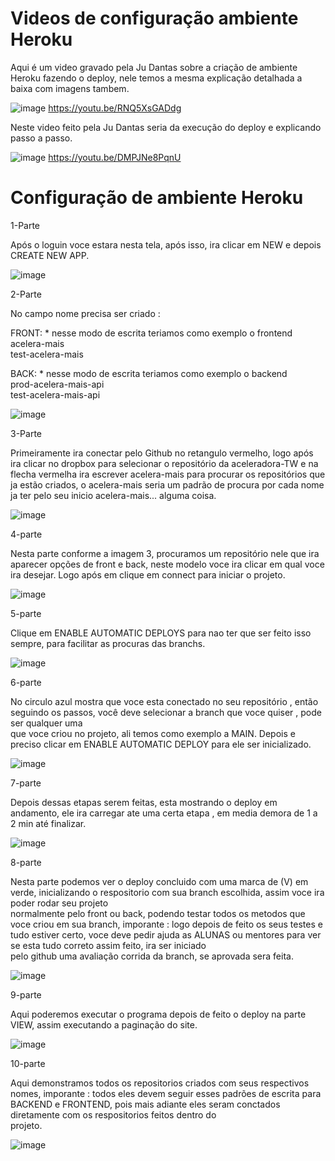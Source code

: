 
# Videos de configuração ambiente Heroku

Aqui é um video gravado pela Ju Dantas sobre a criação de ambiente Heroku fazendo o deploy, nele temos a mesma explicação detalhada a baixa com imagens tambem.

![image](https://user-images.githubusercontent.com/81186935/137147067-f0995af1-9d2b-4f05-8409-81f6552ad96c.png)
https://youtu.be/RNQ5XsGADdg

Neste video feito pela Ju Dantas seria da execução do deploy e explicando passo a passo.

![image](https://user-images.githubusercontent.com/81186935/137147199-e55afe6c-b2b3-444f-995a-dc2c303c8233.png)
https://youtu.be/DMPJNe8PqnU


# Configuração de ambiente Heroku

1-Parte   

Após o loguin voce estara nesta tela, após isso, ira clicar em NEW e depois CREATE NEW APP.


![image](https://user-images.githubusercontent.com/81186935/136805150-a5e971ae-f75f-4e48-a005-84c3f3104c92.png)

2-Parte   

No campo nome precisa ser criado : 

FRONT: * nesse modo de escrita teriamos como exemplo o frontend   
acelera-mais   
test-acelera-mais   

BACK: * nesse modo de escrita teriamos como exemplo o backend   
prod-acelera-mais-api   
test-acelera-mais-api   


![image](https://user-images.githubusercontent.com/81186935/136805438-7626d9e1-8fc3-4503-a724-3ab1af516ea7.png)

3-Parte   

Primeiramente ira conectar pelo Github no retangulo vermelho, logo após ira clicar no dropbox para selecionar o repositório da aceleradora-TW e na flecha vermelha
ira escrever acelera-mais para procurar os repositórios que ja estão criados, o acelera-mais seria um padrão de procura por cada nome ja ter pelo seu inicio acelera-mais... alguma coisa.

![image](https://user-images.githubusercontent.com/81186935/136807493-f93bd69b-f9c3-438c-8ec2-347b751cef1e.png)

4-parte   

Nesta parte conforme a imagem 3, procuramos um repositório nele que ira aparecer opções de front e back, neste modelo voce ira clicar em qual voce ira desejar.
Logo após em clique em connect para iniciar o projeto.

![image](https://user-images.githubusercontent.com/81186935/136809495-3012b043-326a-4be2-81b6-769e51a1f1da.png)

5-parte  

Clique em ENABLE AUTOMATIC DEPLOYS para nao ter que ser feito isso sempre, para facilitar as procuras das branchs.

![image](https://user-images.githubusercontent.com/81186935/136823530-d1f2534d-58af-4fed-add8-a3149b83df06.png)

6-parte   

No circulo azul mostra que voce esta conectado no seu repositório , então seguindo os passos, você deve selecionar a branch que voce quiser , pode ser qualquer uma   
que voce criou no projeto, ali temos como exemplo a MAIN. Depois e preciso clicar em ENABLE AUTOMATIC DEPLOY para ele ser inicializado.

![image](https://user-images.githubusercontent.com/81186935/136825160-9c04aedd-cd64-4a9c-be9f-cc8088214515.png)


7-parte   

Depois dessas etapas serem feitas, esta mostrando o deploy em andamento, ele ira carregar ate uma certa etapa , em media demora de 1 a 2 min até finalizar.

![image](https://user-images.githubusercontent.com/81186935/136824382-7cfa3459-b79c-4392-8863-1a76d143346c.png)


8-parte  

Nesta parte podemos ver o deploy concluido com uma marca de (V) em verde, inicializando o respositorio com sua branch escolhida, assim voce ira poder rodar seu projeto  
normalmente pelo front ou back, podendo testar todos os metodos que voce criou em sua branch, imporante :
logo depois de feito os seus testes e tudo estiver certo, voce deve pedir ajuda as ALUNAS ou mentores para ver se esta tudo correto assim feito, ira ser iniciado   
pelo github uma avaliação corrida da branch, se aprovada sera feita.

![image](https://user-images.githubusercontent.com/81186935/136826728-a47c46be-edb1-4b26-ba6a-2f8f1e59a34b.png)

9-parte

Aqui poderemos executar o programa depois de feito o deploy na parte VIEW, assim executando a paginação do site.

![image](https://user-images.githubusercontent.com/81186935/137144873-2fe0a0df-caf9-4107-8c2f-1edb316ecebc.png)

10-parte  

Aqui demonstramos todos os repositorios criados com seus respectivos nomes, imporante :
todos eles devem seguir esses padrões de escrita para BACKEND e FRONTEND, pois mais adiante eles seram conctados diretamente com os respositorios feitos dentro do   
projeto.

![image](https://user-images.githubusercontent.com/81186935/136825546-4b0d55cf-16bb-4b41-85bb-b1852b419376.png)






